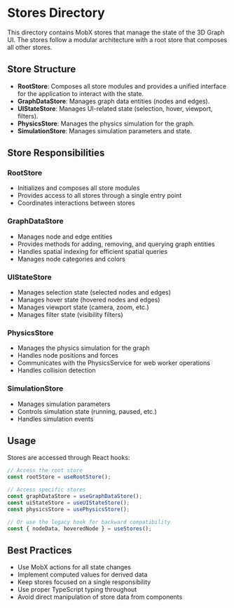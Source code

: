 # Stores Directory

This directory contains MobX stores that manage the state of the 3D Graph UI. The stores follow a modular architecture with a root store that composes all other stores.

## Store Structure

- **RootStore**: Composes all store modules and provides a unified interface for the application to interact with the state.
- **GraphDataStore**: Manages graph data entities (nodes and edges).
- **UIStateStore**: Manages UI-related state (selection, hover, viewport, filters).
- **PhysicsStore**: Manages the physics simulation for the graph.
- **SimulationStore**: Manages simulation parameters and state.

## Store Responsibilities

### RootStore
- Initializes and composes all store modules
- Provides access to all stores through a single entry point
- Coordinates interactions between stores

### GraphDataStore
- Manages node and edge entities
- Provides methods for adding, removing, and querying graph entities
- Handles spatial indexing for efficient spatial queries
- Manages node categories and colors

### UIStateStore
- Manages selection state (selected nodes and edges)
- Manages hover state (hovered nodes and edges)
- Manages viewport state (camera, zoom, etc.)
- Manages filter state (visibility filters)

### PhysicsStore
- Manages the physics simulation for the graph
- Handles node positions and forces
- Communicates with the PhysicsService for web worker operations
- Handles collision detection

### SimulationStore
- Manages simulation parameters
- Controls simulation state (running, paused, etc.)
- Handles simulation events

## Usage

Stores are accessed through React hooks:

```typescript
// Access the root store
const rootStore = useRootStore();

// Access specific stores
const graphDataStore = useGraphDataStore();
const uiStateStore = useUIStateStore();
const physicsStore = usePhysicsStore();

// Or use the legacy hook for backward compatibility
const { nodeData, hoveredNode } = useStores();
```

## Best Practices

- Use MobX actions for all state changes
- Implement computed values for derived data
- Keep stores focused on a single responsibility
- Use proper TypeScript typing throughout
- Avoid direct manipulation of store data from components